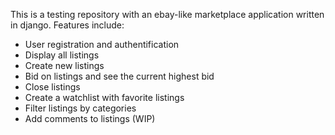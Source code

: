 This is a testing repository with an ebay-like marketplace application written in django.
Features include:
- User registration and authentification
- Display all listings
- Create new listings
- Bid on listings and see the current highest bid
- Close listings 
- Create a watchlist with favorite listings
- Filter listings by categories
- Add comments to listings (WIP)